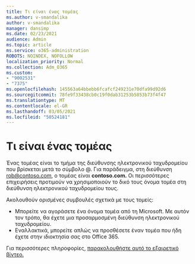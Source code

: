 ```yaml
---
title: Τι είναι ένας τομέας
ms.author: v-smandalika
author: v-smandalika
manager: dansimp
ms.date: 02/23/2021
audience: Admin
ms.topic: article
ms.service: o365-administration
ROBOTS: NOINDEX, NOFOLLOW
localization_priority: Normal
ms.collection: Adm_O365
ms.custom:
- "9002531"
- "7375"
ms.openlocfilehash: 145563a64bbebb6fcafcf249231e70dfa99d92d6
ms.sourcegitcommit: 78fe9f33438cb0c19f0dab31253b5853b73f4f47
ms.translationtype: MT
ms.contentlocale: el-GR
ms.lasthandoff: 03/05/2021
ms.locfileid: "50524181"
---
```

# <a name="whats-a-domain"></a>Τι είναι ένας τομέας

Ένας τομέας είναι το τμήμα της διεύθυνσης ηλεκτρονικού ταχυδρομείου που βρίσκεται μετά το σύμβολο @. Για παράδειγμα, στη διεύθυνση rob@contoso.com, ο τομέας είναι **contoso.com.** Οι περισσότερες επιχειρήσεις προτιμούν να χρησιμοποιούν το δικό τους όνομα τομέα στη διεύθυνση ηλεκτρονικού ταχυδρομείου τους.

Ακολουθούν ορισμένες συμβουλές σχετικά με τους τομείς:

- Μπορείτε να αγοράσετε ένα όνομα τομέα από τη Microsoft. Με αυτόν τον τρόπο, θα έχετε μια προσαρμοσμένη διεύθυνση ηλεκτρονικού ταχυδρομείου.
- Εναλλακτικά, μπορείτε απλώς να προσθέσετε έναν τομέα που ήδη έχετε στην ιδιοκτησία σας στο Office 365.

Για περισσότερες πληροφορίες, [παρακολουθήστε αυτό το εξαιρετικό βίντεο.](https://www.youtube.com/watch)